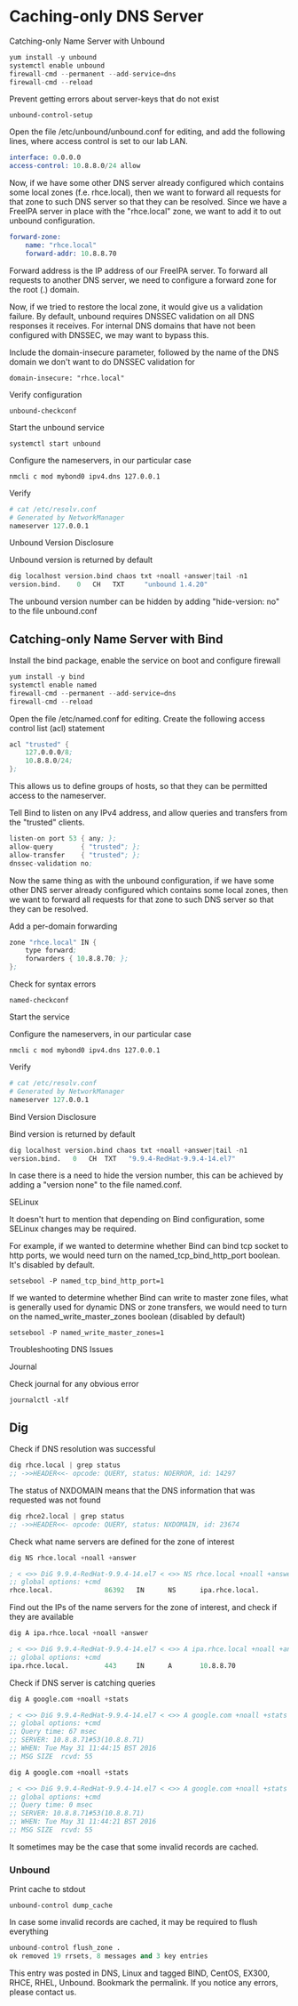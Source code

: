 # Caching-only DNS Server

Catching-only Name Server with Unbound

```s
yum install -y unbound
systemctl enable unbound
firewall-cmd --permanent --add-service=dns
firewall-cmd --reload
```

Prevent getting errors about server-keys that do not exist

`unbound-control-setup`

Open the file /etc/unbound/unbound.conf for editing, and add the following lines, where access control is set to our lab LAN.

```s
interface: 0.0.0.0
access-control: 10.8.8.0/24 allow
```

Now, if we have some other DNS server already configured which contains some local zones (f.e. rhce.local), then we want to forward all requests for that zone to such DNS server so that they can be resolved. Since we have a FreeIPA server in place with the "rhce.local" zone, we want to add it to out unbound configuration.

```s
forward-zone:
    name: "rhce.local"
    forward-addr: 10.8.8.70
```

Forward address is the IP address of our FreeIPA server. To forward all requests to another DNS server, we need to configure a forward zone for the root (.) domain.

Now, if we tried to restore the local zone, it would give us a validation failure. By default, unbound requires DNSSEC validation on all DNS responses it receives. For internal DNS domains that have not been configured with DNSSEC, we may want to bypass this.

Include the domain-insecure parameter, followed by the name of the DNS domain we don't want to do DNSSEC validation for

`domain-insecure: "rhce.local"`

Verify configuration

`unbound-checkconf`

Start the unbound service

`systemctl start unbound`

Configure the nameservers, in our particular case

`nmcli c mod mybond0 ipv4.dns 127.0.0.1`

Verify

```s
# cat /etc/resolv.conf
# Generated by NetworkManager
nameserver 127.0.0.1
```

Unbound Version Disclosure

Unbound version is returned by default

```s
dig localhost version.bind chaos txt +noall +answer|tail -n1
version.bind.    0   CH   TXT     "unbound 1.4.20"
```

The unbound version number can be hidden by adding "hide-version: no" to the file unbound.conf

## Catching-only Name Server with Bind

Install the bind package, enable the service on boot and configure firewall

```s
yum install -y bind
systemctl enable named
firewall-cmd --permanent --add-service=dns
firewall-cmd --reload
```

Open the file /etc/named.conf for editing. Create the following access control list (acl) statement

```s
acl "trusted" {
    127.0.0.0/8;
    10.8.8.0/24;
};
```

This allows us to define groups of hosts, so that they can be permitted access to the nameserver.

Tell Bind to listen on any IPv4 address, and allow queries and transfers from the "trusted" clients.

```s
listen-on port 53 { any; };
allow-query       { "trusted"; };
allow-transfer    { "trusted"; };
dnssec-validation no;
```

Now the same thing as with the unbound configuration, if we have some other DNS server already configured which contains some local zones, then we want to forward all requests for that zone to such DNS server so that they can be resolved.

Add a per-domain forwarding

```s
zone "rhce.local" IN {
    type forward;
    forwarders { 10.8.8.70; };
};
```

Check for syntax errors

`named-checkconf`

Start the service

Configure the nameservers, in our particular case

`nmcli c mod mybond0 ipv4.dns 127.0.0.1`

Verify

```s
# cat /etc/resolv.conf
# Generated by NetworkManager
nameserver 127.0.0.1
```

Bind Version Disclosure

Bind version is returned by default

```s
dig localhost version.bind chaos txt +noall +answer|tail -n1
version.bind.   0   CH  TXT   "9.9.4-RedHat-9.9.4-14.el7"
```

In case there is a need to hide the version number, this can be achieved by adding a "version none" to the file named.conf.

SELinux

It doesn't hurt to mention that depending on Bind configuration, some SELinux changes may be required.

For example, if we wanted to determine whether Bind can bind tcp socket to http ports, we would need turn on the named_tcp_bind_http_port boolean. It's disabled by default.

`setsebool -P named_tcp_bind_http_port=1`

If we wanted to determine whether Bind can write to master zone files, what is generally used for dynamic DNS or zone transfers, we would need to turn on the named_write_master_zones boolean (disabled by default)

`setsebool -P named_write_master_zones=1`

Troubleshooting DNS Issues

Journal

Check journal for any obvious error

`journalctl -xlf`

## Dig

Check if DNS resolution was successful

```s
dig rhce.local | grep status
;; ->>HEADER<<- opcode: QUERY, status: NOERROR, id: 14297
```

The status of NXDOMAIN means that the DNS information that was requested was not found

```s
dig rhce2.local | grep status
;; ->>HEADER<<- opcode: QUERY, status: NXDOMAIN, id: 23674
```

Check what name servers are defined for the zone of interest

```s
dig NS rhce.local +noall +answer

; < <>> DiG 9.9.4-RedHat-9.9.4-14.el7 < <>> NS rhce.local +noall +answer
;; global options: +cmd
rhce.local.             86392   IN      NS      ipa.rhce.local.
```

Find out the IPs of the name servers for the zone of interest, and check if they are available

```s
dig A ipa.rhce.local +noall +answer

; < <>> DiG 9.9.4-RedHat-9.9.4-14.el7 < <>> A ipa.rhce.local +noall +answer
;; global options: +cmd
ipa.rhce.local.         443     IN      A       10.8.8.70
```

Check if DNS server is catching queries

```s
dig A google.com +noall +stats

; < <>> DiG 9.9.4-RedHat-9.9.4-14.el7 < <>> A google.com +noall +stats
;; global options: +cmd
;; Query time: 67 msec
;; SERVER: 10.8.8.71#53(10.8.8.71)
;; WHEN: Tue May 31 11:44:15 BST 2016
;; MSG SIZE  rcvd: 55
```

```s
dig A google.com +noall +stats

; < <>> DiG 9.9.4-RedHat-9.9.4-14.el7 < <>> A google.com +noall +stats
;; global options: +cmd
;; Query time: 0 msec
;; SERVER: 10.8.8.71#53(10.8.8.71)
;; WHEN: Tue May 31 11:44:21 BST 2016
;; MSG SIZE  rcvd: 55
```

It sometimes may be the case that some invalid records are cached.

### Unbound

Print cache to stdout

`unbound-control dump_cache`

In case some invalid records are cached, it may be required to flush everything

```s
unbound-control flush_zone .
ok removed 19 rrsets, 8 messages and 3 key entries
```

This entry was posted in DNS, Linux and tagged BIND, CentOS, EX300, RHCE, RHEL, Unbound. Bookmark the permalink. If you notice any errors, please contact us.

